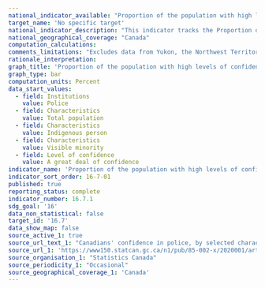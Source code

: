 ```yaml
---
national_indicator_available: "Proportion of the population with high levels of confidence in selected institutions"
target_name: 'No specific target'
national_indicator_description: "This indicator tracks the Proportion of the population with high levels of confidence in selected institutions"
national_geographical_coverage: "Canada"
computation_calculations:
comments_limitations: "Excludes data from Yukon, the Northwest Territories and Nunavut."
rationale_interpretation:
graph_title: 'Proportion of the population with high levels of confidence in selected institutions'
graph_type: bar
computation_units: Percent
data_start_values:
  - field: Institutions
    value: Police
  - field: Characteristics
    value: Total population
  - field: Characteristics
    value: Indigenous person
  - field: Characteristics
    value: Visible minority
  - field: Level of confidence
    value: A great deal of confidence
indicator_name: 'Proportion of the population with high levels of confidence in selected institutions'
indicator_sort_order: 16-7-01
published: true
reporting_status: complete
indicator_number: 16.7.1
sdg_goal: '16'
data_non_statistical: false
target_id: '16.7'
data_show_map: false
source_active_1: true
source_url_text_1: "Canadians' confidence in police, by selected characteristics, provinces, 2019"
source_url_1: 'https://www150.statcan.gc.ca/n1/pub/85-002-x/2020001/article/00014/tbl/tbl01-eng.htm'
source_organisation_1: "Statistics Canada"
source_periodicity_1: "Occasional"
source_geographical_coverage_1: 'Canada'
---
```

